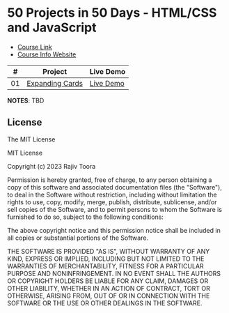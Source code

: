 # 50 Projects in 50 Days - HTML/CSS and JavaScript

-   [Course Link](https://www.udemy.com/course/50-projects-50-days)
-   [Course Info Website](https://rtoora-demo.xyz)

|  #  | Project             | Live Demo       |
| :-: | ------------------- | --------------- |
| 01  | [Expanding Cards]() | [Live Demo]()   |

**NOTES**: TBD

## License

The MIT License

MIT License

Copyright (c) 2023 Rajiv Toora

Permission is hereby granted, free of charge, to any person obtaining a copy
of this software and associated documentation files (the "Software"), to deal
in the Software without restriction, including without limitation the rights
to use, copy, modify, merge, publish, distribute, sublicense, and/or sell
copies of the Software, and to permit persons to whom the Software is
furnished to do so, subject to the following conditions:

The above copyright notice and this permission notice shall be included in all
copies or substantial portions of the Software.

THE SOFTWARE IS PROVIDED "AS IS", WITHOUT WARRANTY OF ANY KIND, EXPRESS OR
IMPLIED, INCLUDING BUT NOT LIMITED TO THE WARRANTIES OF MERCHANTABILITY,
FITNESS FOR A PARTICULAR PURPOSE AND NONINFRINGEMENT. IN NO EVENT SHALL THE
AUTHORS OR COPYRIGHT HOLDERS BE LIABLE FOR ANY CLAIM, DAMAGES OR OTHER
LIABILITY, WHETHER IN AN ACTION OF CONTRACT, TORT OR OTHERWISE, ARISING FROM,
OUT OF OR IN CONNECTION WITH THE SOFTWARE OR THE USE OR OTHER DEALINGS IN THE
SOFTWARE.
